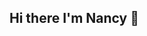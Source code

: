 ## Hi there I'm Nancy 👋

<!--
**Nancygit-dev/Nancygit-dev** is a ✨ _special_ ✨ repository because its `README.md` (this file) appears on your GitHub profile.

Here are some ideas to get you started:

- 🔭 I’m currently working on the L2C program
- 🌱 I’m currently learning cloud engineering using the L2C and Nextwork program
- 👯 I’m looking to collaborate with both experienced cloud engineers and learners like myself inorder to become my best in this field
- 🤔 I’m looking for help with ...
- 💬 Ask me about ...
- 📫 How to reach me: Email @nancylewechi@gmail.com
- 😄 Pronouns: ...
- ⚡ Fun fact: I complain a lot about multitasking but I enjoy it!
-->
